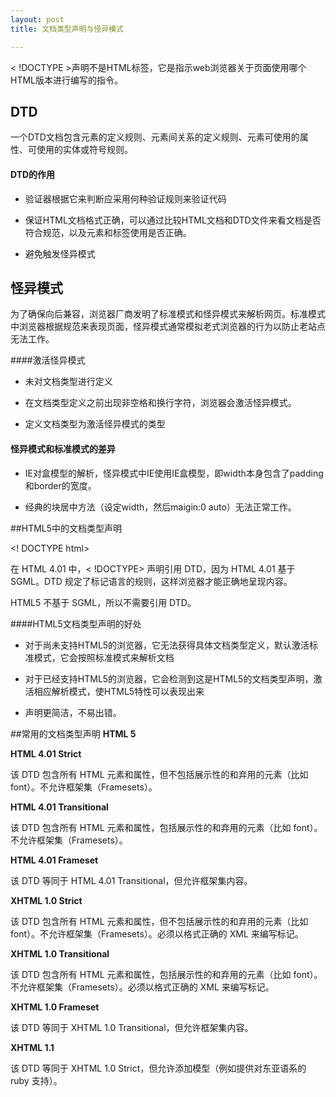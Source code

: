 ```yaml
---
layout: post
title: 文档类型声明与怪异模式

---
```

< !DOCTYPE >声明不是HTML标签，它是指示web浏览器关于页面使用哪个HTML版本进行编写的指令。

## DTD

一个DTD文档包含元素的定义规则、元素间关系的定义规则、元素可使用的属性、可使用的实体或符号规则。

#### DTD的作用

* 验证器根据它来判断应采用何种验证规则来验证代码

* 保证HTML文档格式正确，可以通过比较HTML文档和DTD文件来看文档是否符合规范，以及元素和标签使用是否正确。

* 避免触发怪异模式

## 怪异模式

为了确保向后兼容，浏览器厂商发明了标准模式和怪异模式来解析网页。标准模式中浏览器根据规范来表现页面，怪异模式通常模拟老式浏览器的行为以防止老站点无法工作。

####激活怪异模式

* 未对文档类型进行定义

* 在文档类型定义之前出现非空格和换行字符，浏览器会激活怪异模式。

* 定义文档类型为激活怪异模式的类型


#### 怪异模式和标准模式的差异

* IE对盒模型的解析，怪异模式中IE使用IE盒模型，即width本身包含了padding和border的宽度。

* 经典的块居中方法（设定width，然后maigin:0 auto）无法正常工作。

##HTML5中的文档类型声明

<! DOCTYPE html>

在 HTML 4.01 中，< !DOCTYPE> 声明引用 DTD，因为 HTML 4.01 基于 SGML。DTD 规定了标记语言的规则，这样浏览器才能正确地呈现内容。

HTML5 不基于 SGML，所以不需要引用 DTD。

####HTML5文档类型声明的好处

* 对于尚未支持HTML5的浏览器，它无法获得具体文档类型定义，默认激活标准模式，它会按照标准模式来解析文档

* 对于已经支持HTML5的浏览器，它会检测到这是HTML5的文档类型声明，激活相应解析模式，使HTML5特性可以表现出来

* 声明更简洁，不易出错。

##常用的文档类型声明
**HTML 5**
<!DOCTYPE html>

**HTML 4.01 Strict**

该 DTD 包含所有 HTML 元素和属性，但不包括展示性的和弃用的元素（比如 font）。不允许框架集（Framesets）。

<!DOCTYPE HTML PUBLIC "-//W3C//DTD HTML 4.01//EN" "http://www.w3.org/TR/html4/strict.dtd">

**HTML 4.01 Transitional**

该 DTD 包含所有 HTML 元素和属性，包括展示性的和弃用的元素（比如 font）。不允许框架集（Framesets）。

<!DOCTYPE HTML PUBLIC "-//W3C//DTD HTML 4.01 Transitional//EN" 
"http://www.w3.org/TR/html4/loose.dtd">

**HTML 4.01 Frameset**

该 DTD 等同于 HTML 4.01 Transitional，但允许框架集内容。
<!DOCTYPE HTML PUBLIC "-//W3C//DTD HTML 4.01 Frameset//EN" 
"http://www.w3.org/TR/html4/frameset.dtd">

**XHTML 1.0 Strict**

该 DTD 包含所有 HTML 元素和属性，但不包括展示性的和弃用的元素（比如 font）。不允许框架集（Framesets）。必须以格式正确的 XML 来编写标记。
<!DOCTYPE html PUBLIC "-//W3C//DTD XHTML 1.0 Strict//EN" 
"http://www.w3.org/TR/xhtml1/DTD/xhtml1-strict.dtd">

**XHTML 1.0 Transitional**

该 DTD 包含所有 HTML 元素和属性，包括展示性的和弃用的元素（比如 font）。不允许框架集（Framesets）。必须以格式正确的 XML 来编写标记。

<!DOCTYPE html PUBLIC "-//W3C//DTD XHTML 1.0 Transitional//EN" "
http://www.w3.org/TR/xhtml1/DTD/xhtml1-transitional.dtd">

**XHTML 1.0 Frameset**

该 DTD 等同于 XHTML 1.0 Transitional，但允许框架集内容。
<!DOCTYPE html PUBLIC "-//W3C//DTD XHTML 1.0 Frameset//EN" 
"http://www.w3.org/TR/xhtml1/DTD/xhtml1-frameset.dtd">

**XHTML 1.1**

该 DTD 等同于 XHTML 1.0 Strict，但允许添加模型（例如提供对东亚语系的 ruby 支持）。

<!DOCTYPE html PUBLIC "-//W3C//DTD XHTML 1.1//EN" "http://www.w3.org/TR/xhtml11/DTD/xhtml11.dtd">



